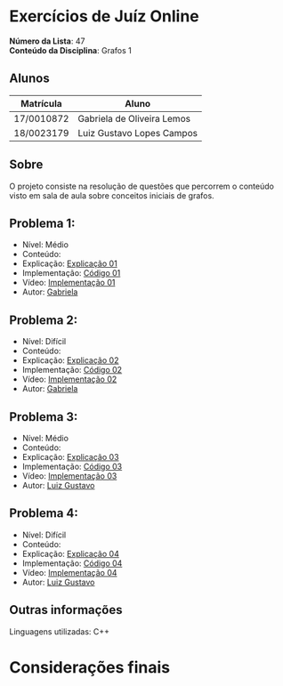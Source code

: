 # Exercícios de Juíz Online

**Número da Lista**: 47 <br>
**Conteúdo da Disciplina**: Grafos 1<br>

## Alunos
|Matrícula | Aluno |
| -- | -- |
| 17/0010872  |  Gabriela de Oliveira Lemos |
| 18/0023179  | Luiz Gustavo Lopes Campos   |

## Sobre 
O projeto consiste na resolução de questões que percorrem o conteúdo visto em sala de aula sobre conceitos iniciais de grafos. 

## Problema 1: []()

- Nível: Médio
- Conteúdo: 
- Explicação: [Explicação 01](https://github.com/projeto-de-algoritmos-2024/Grafos1_Codeforces/blob/master/explicacao/explicacao01.md)
- Implementação: [Código 01](https://github.com/projeto-de-algoritmos-2024/Grafos1_Codeforces/blob/master/codigos/questao01.cpp)
- Vídeo: [Implementação 01]() 
- Autor: [Gabriela](https://github.com/heylisten64)

## Problema 2: []()

- Nível: Difícil
- Conteúdo: 
- Explicação: [Explicação 02](https://github.com/projeto-de-algoritmos-2024/Grafos1_Codeforces/blob/master/explicacao/explicacao02.md)
- Implementação: [Código 02](https://github.com/projeto-de-algoritmos-2024/Grafos1_Codeforces/blob/master/codigos/questao02.cpp)
- Vídeo: [Implementação 02]()
- Autor: [Gabriela](https://github.com/heylisten64)

## Problema 3: []()

- Nível: Médio
- Conteúdo: 
- Explicação: [Explicação 03](https://github.com/projeto-de-algoritmos-2024/Grafos1_Codeforces/blob/master/explicacao/explicacao03.md)
- Implementação: [Código 03](https://github.com/projeto-de-algoritmos-2024/Grafos1_Codeforces/blob/master/codigos/questao03.cpp)
- Vídeo: [Implementação 03]()
- Autor: [Luiz Gustavo](https://github.com/luiz-gl-campos)

## Problema 4: []()

- Nível: Difícil
- Conteúdo: 
- Explicação: [Explicação 04](https://github.com/projeto-de-algoritmos-2024/Grafos1_juizOnline/blob/master/explicacao/problema04.md)
- Implementação: [Código 04](https://github.com/projeto-de-algoritmos-2024/Grafos1_juizOnline/blob/master/codigos/questao04.cpp)
- Vídeo: [Implementação 04]()
- Autor: [Luiz Gustavo](https://github.com/luiz-gl-campos)

<!--
## Screenshots
Adicione 3 ou mais screenshots do projeto em funcionamento.
-->

## Outras informações
Linguagens utilizadas: C++

<!-- ## Instalação 
**Linguagem**: C++<br>
**Framework**: (caso exista)<br>
 Descreva os pré-requisitos para rodar o seu projeto e os comandos necessários.

## Uso 
Explique como usar seu projeto caso haja algum passo a passo após o comando de execução.

## Outros 
Quaisquer outras informações sobre seu projeto podem ser descritas abaixo.

-->
# Considerações finais


